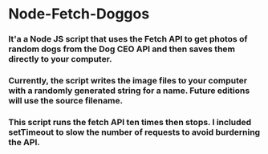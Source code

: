 # Node-Fetch-Doggos

### It'a a Node JS script that uses the Fetch API to get photos of random dogs from the Dog CEO API and then saves them directly to your computer.

### Currently, the script writes the image files to your computer with a randomly generated string for a name.  Future editions will use the source filename.

### This script runs the fetch API ten times then stops.  I included setTimeout to slow the number of requests to avoid burderning the API.  
